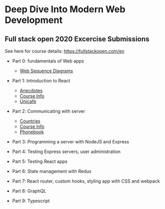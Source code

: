 # Deep Dive Into Modern Web Development

## Full stack open 2020 Excercise Submissions

See here for course details: https://fullstackopen.com/en

- Part 0: fundamentals of Web apps
  - [Web Sequence Diagrams](https://github.com/atkinsio/full-stack-open-2020/tree/master/part0)
  
- Part 1: Introduction to React
  - [Anecdotes](https://github.com/atkinsio/full-stack-open-2020/tree/master/part1/anecdotes)
  - [Course Info](https://github.com/atkinsio/full-stack-open-2020/tree/master/part1/courseinfo)
  - [Unicafe](https://github.com/atkinsio/full-stack-open-2020/tree/master/part1/unicafe)

- Part 2: Communicating with server
  - [Countries](https://github.com/atkinsio/full-stack-open-2020/tree/master/part2/countries)
  - [Course Info](https://github.com/atkinsio/full-stack-open-2020/tree/master/part2/courseinfo)
  - [Phonebook](https://github.com/atkinsio/full-stack-open-2020/tree/master/part2/phonebook)

- Part 3: Programming a server with NodeJS and Express

- Part 4: Testing Express servers, user administration

- Part 5: Testing React apps

- Part 6: State management with Redux

- Part 7: React router, custom hooks, styling app with CSS and webpack

- Part 8: GraphQL

- Part 9: Typescript